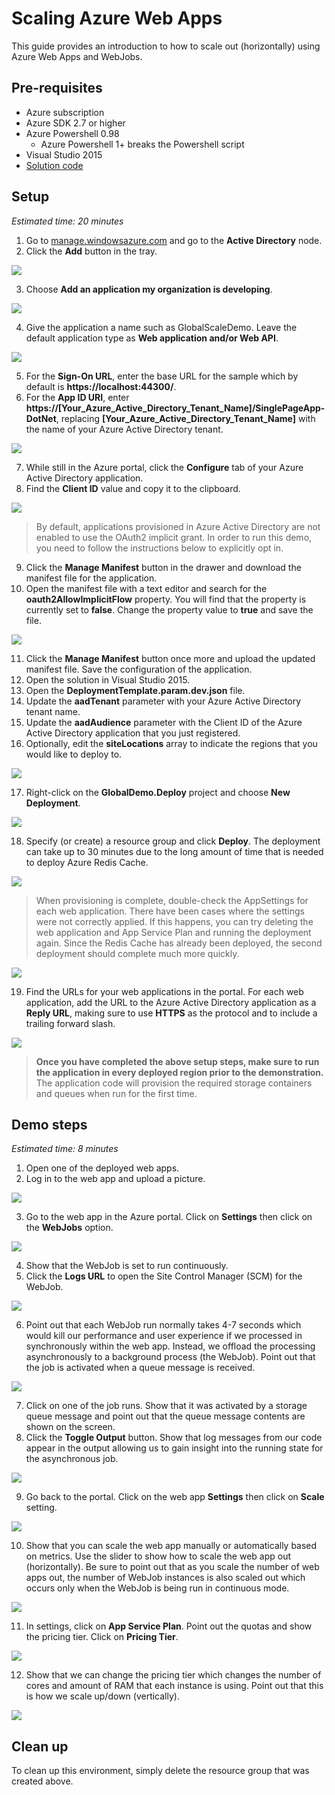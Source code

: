 # Scaling Azure Web Apps

This guide provides an introduction to how to scale out (horizontally) using Azure Web Apps and WebJobs.

## Pre-requisites

* Azure subscription
* Azure SDK 2.7 or higher
* Azure Powershell 0.98
  * Azure Powershell 1+ breaks the Powershell script
* Visual Studio 2015
* [Solution code](https://github.com/kaevans/globalscaledemo)

## Setup

*Estimated time: 20 minutes*

1. Go to [manage.windowsazure.com](https://manage.windowsazure.com) and go to the **Active Directory** node.
2. Click the **Add** button in the tray.

  <img src="./media/prepstep2.png" style="max-width: 500px" />

3. Choose **Add an application my organization is developing**.

  <img src="./media/prepstep3.png" style="max-width: 500px" />

4. Give the application a name such as GlobalScaleDemo. Leave the default application type as **Web application and/or Web API**.

  <img src="./media/prepstep4.png" style="max-width: 500px" />

5. For the **Sign-On URL**, enter the base URL for the sample which by default is **https://localhost:44300/**.
6. For the **App ID URI**, enter **https://[Your_Azure_Active_Directory_Tenant_Name]/SinglePageApp-DotNet**, replacing **[Your_Azure_Active_Directory_Tenant_Name]** with the name of your Azure Active Directory tenant.

  <img src="./media/prepstep6.png" style="max-width: 500px" />

7. While still in the Azure portal, click the **Configure** tab of your Azure Active Directory application.
8. Find the **Client ID** value and copy it to the clipboard.

  <img src="./media/prepstep8.png" style="max-width: 500px" />
 
  > By default, applications provisioned in Azure Active Directory are not enabled to use the OAuth2 implicit grant. In order to run this demo, you need to follow the instructions below to explicitly opt in.

9. Click the **Manage Manifest** button in the drawer and download the manifest file for the application.
10. Open the manifest file with a text editor and search for the **oauth2AllowImplicitFlow** property. You will find that the property is currently set to **false**. Change the property value to **true** and save the file.

  <img src="./media/prepstep12.png" style="max-width: 500px" />

11. Click the **Manage Manifest** button once more and upload the updated manifest file. Save the configuration of the application.
12. Open the solution in Visual Studio 2015.
13. Open the **DeploymentTemplate.param.dev.json** file.
14. Update the **aadTenant** parameter with your Azure Active Directory tenant name.
15. Update the **aadAudience** parameter with the Client ID of the Azure Active Directory application that you just registered.
16. Optionally, edit the **siteLocations** array to indicate the regions that you would like to deploy to.

  <img src="./media/prepstep17.png" style="max-width: 500px" />
  
17. Right-click on the **GlobalDemo.Deploy** project and choose **New Deployment**.

  <img src="./media/prepstep19.png" style="max-width: 500px" />

18. Specify (or create) a resource group and click **Deploy**. The deployment can take up to 30 minutes due to the long amount of time that is needed to deploy Azure Redis Cache.

  <img src="./media/prepstep20.png" style="max-width: 500px" />

 > When provisioning is complete, double-check the AppSettings for each web application. There have been cases where the settings were not correctly applied. If this happens, you can try deleting the web application and App Service Plan and running the deployment again. Since the Redis Cache has already been deployed, the second deployment should complete much more quickly.

  <img src="./media/prepstep21.png" style="max-width: 500px" />

19. Find the URLs for your web applications in the portal. For each web application, add the URL to the Azure Active Directory application as a **Reply URL**, making sure to use **HTTPS** as the protocol and to include a trailing forward slash.

  <img src="./media/prepstep22.png" style="max-width: 500px" />

 > **Once you have completed the above setup steps, make sure to run the application in every deployed region prior to the demonstration.** The application code will provision the required storage containers and queues when run for the first time.

## Demo steps

*Estimated time: 8 minutes*

1. Open one of the deployed web apps.
2. Log in to the web app and upload a picture.

  <img src="./media/step1.png" style="max-width: 500px" />

3. Go to the web app in the Azure portal. Click on **Settings** then click on the **WebJobs** option.

  <img src="./media/step2.png" style="max-width: 500px" />

4. Show that the WebJob is set to run continuously.
5. Click the **Logs URL** to open the Site Control Manager (SCM) for the WebJob.

  <img src="./media/step4.png" style="max-width: 500px" />

6. Point out that each WebJob run normally takes 4-7 seconds which would kill our performance and user experience if we processed in synchronously within the web app. Instead, we offload the processing asynchronously to a background process (the WebJob). Point out that the job is activated when a queue message is received.

  <img src="./media/step5.png" style="max-width: 500px" />

7. Click on one of the job runs. Show that it was activated by a storage queue message and point out that the queue message contents are shown on the screen.
8. Click the **Toggle Output** button. Show that log messages from our code appear in the output allowing us to gain insight into the running state for the asynchronous job.

  <img src="./media/step6.png" style="max-width: 500px" />

9. Go back to the portal. Click on the web app **Settings** then click on **Scale** setting.

  <img src="./media/step8.png" style="max-width: 500px" />

10. Show that you can scale the web app manually or automatically based on metrics. Use the slider to show how to scale the web app out (horizontally). Be sure to point out that as you scale the number of web apps out, the number of WebJob instances is also scaled out which occurs only when the WebJob is being run in continuous mode.

  <img src="./media/step9.png" style="max-width: 500px" />

11. In settings, click on **App Service Plan**. Point out the quotas and show the pricing tier. Click on **Pricing Tier**.

  <img src="./media/step11.png" style="max-width: 500px" />

12. Show that we can change the pricing tier which changes the number of cores and amount of RAM that each instance is using. Point out that this is how we scale up/down (vertically).

  <img src="./media/step12.png" style="max-width: 500px" />

## Clean up

To clean up this environment, simply delete the resource group that was created above.
